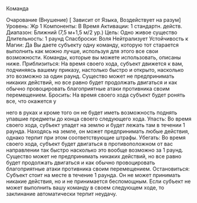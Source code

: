 
Команда

Очарование (Внушение) [ Зависит от
Языка, Воздействует на разум]
Уровень: Жр 1
Компоненты: В
Время Активации: 1 стандартн. действ.
Диапазон: Ближний (7,5 м+1,5 м/2 ур.)
Цель: Одно живое существо
Длительность: 1 раунд
Спасброски: Воля Нейтрализует
Устойчивость к Магии: Да
Вы даете субъекту одну команду, которую тот старается выполнить как можно
лучше, используя для этого все свои возможности. Команды, которые вы можете
использовать, описаны ниже.
Приблизиться: На время своего хода,
субъект движется к вам, подчиняясь вашему приказу, настолько быстро и открыто, насколько это возможно за один
раунд. Существо может не предпринимать никаких действий, но все равно будет продолжать двигаться и как обычно провоцировать благоприятные атаки
противника своим перемещением.
Бросить: На время своего хода субъект будет ронять все, что окажется у

него в руках и кроме того он не будет
иметь возможность поднять упавшие
предметы до конца своего следующего
хода.
Упасть: Во время своего хода, субъект упадет на землю и будет лежать там
в течении 1 раунда. Находясь на земле,
он может предпринимать любые действия, однако терпит при этом соответствующие штрафы.
Убегать: Во время своего хода, субъект будет двигаться в противоположном
от вас направлении так быстро насколько
это вообще возможно за 1 раунд. Существо может не предпринимать никаких
действий, но все равно будет продолжать
двигаться и как обычно провоцировать
благоприятные атаки противника своим
перемещением.
Остановиться: Субъект стоит на
месте в течение 1 раунда. Он не может
принимать никакие действия, но и не
принимается беспомощным.
Если субъект не может выполнить
вашу команду в своем следующем
ходе, то заклинание автоматически терпит неудачу.
